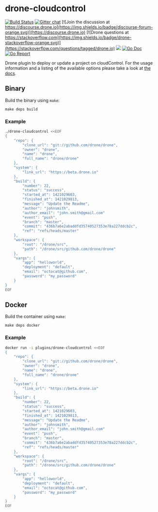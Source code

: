 # drone-cloudcontrol

[![Build Status](http://cloud.drone.io/api/badges/drone-plugins/drone-cloudcontrol/status.svg)](http://cloud.drone.io/drone-plugins/drone-cloudcontrol)
[![Gitter chat](https://badges.gitter.im/drone/drone.png)](https://gitter.im/drone/drone)
[![Join the discussion at https://discourse.drone.io](https://img.shields.io/badge/discourse-forum-orange.svg)](https://discourse.drone.io)
[![Drone questions at https://stackoverflow.com](https://img.shields.io/badge/drone-stackoverflow-orange.svg)](https://stackoverflow.com/questions/tagged/drone.io)
[![](https://images.microbadger.com/badges/image/plugins/cloudcontrol.svg)](https://microbadger.com/images/plugins/cloudcontrol "Get your own image badge on microbadger.com")
[![Go Doc](https://godoc.org/github.com/drone-plugins/drone-cloudcontrol?status.svg)](http://godoc.org/github.com/drone-plugins/drone-cloudcontrol)
[![Go Report](https://goreportcard.com/badge/github.com/drone-plugins/drone-cloudcontrol)](https://goreportcard.com/report/github.com/drone-plugins/drone-cloudcontrol)

Drone plugin to deploy or update a project on cloudControl. For the usage information and a listing of the available options please take a look at [the docs](DOCS.md).

## Binary

Build the binary using `make`:

```
make deps build
```

### Example

```sh
./drone-cloudcontrol <<EOF
{
    "repo": {
        "clone_url": "git://github.com/drone/drone",
        "owner": "drone",
        "name": "drone",
        "full_name": "drone/drone"
    },
    "system": {
        "link_url": "https://beta.drone.io"
    },
    "build": {
        "number": 22,
        "status": "success",
        "started_at": 1421029603,
        "finished_at": 1421029813,
        "message": "Update the Readme",
        "author": "johnsmith",
        "author_email": "john.smith@gmail.com"
        "event": "push",
        "branch": "master",
        "commit": "436b7a6e2abaddfd35740527353e78a227ddcb2c",
        "ref": "refs/heads/master"
    },
    "workspace": {
        "root": "/drone/src",
        "path": "/drone/src/github.com/drone/drone"
    },
    "vargs": {
        "app": "helloworld",
        "deployment": "default",
        "email": "octocat@github.com",
        "password": "my_password"
    }
}
EOF
```

## Docker

Build the container using `make`:

```
make deps docker
```

### Example

```sh
docker run -i plugins/drone-cloudcontrol <<EOF
{
    "repo": {
        "clone_url": "git://github.com/drone/drone",
        "owner": "drone",
        "name": "drone",
        "full_name": "drone/drone"
    },
    "system": {
        "link_url": "https://beta.drone.io"
    },
    "build": {
        "number": 22,
        "status": "success",
        "started_at": 1421029603,
        "finished_at": 1421029813,
        "message": "Update the Readme",
        "author": "johnsmith",
        "author_email": "john.smith@gmail.com"
        "event": "push",
        "branch": "master",
        "commit": "436b7a6e2abaddfd35740527353e78a227ddcb2c",
        "ref": "refs/heads/master"
    },
    "workspace": {
        "root": "/drone/src",
        "path": "/drone/src/github.com/drone/drone"
    },
    "vargs": {
        "app": "helloworld",
        "deployment": "default",
        "email": "octocat@github.com",
        "password": "my_password"
    }
}
EOF
```
